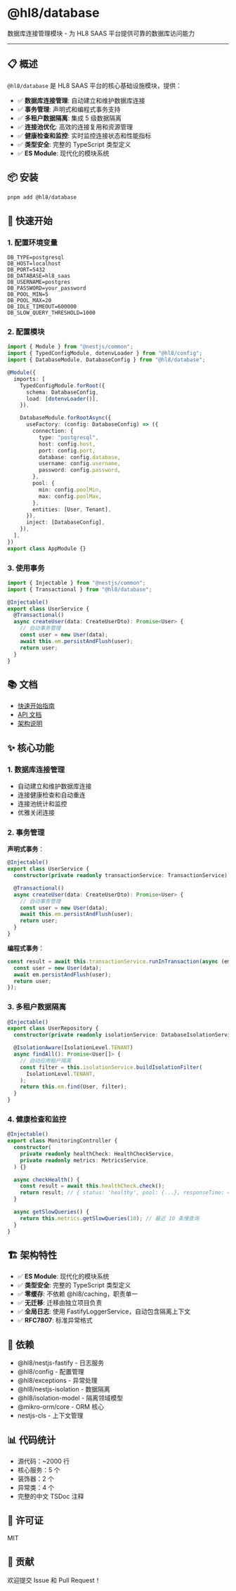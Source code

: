 # @hl8/database

数据库连接管理模块 - 为 HL8 SAAS 平台提供可靠的数据库访问能力

---

## 📋 概述

`@hl8/database` 是 HL8 SAAS 平台的核心基础设施模块，提供：

- ✅ **数据库连接管理**: 自动建立和维护数据库连接
- ✅ **事务管理**: 声明式和编程式事务支持
- ✅ **多租户数据隔离**: 集成 5 级数据隔离
- ✅ **连接池优化**: 高效的连接复用和资源管理
- ✅ **健康检查和监控**: 实时监控连接状态和性能指标
- ✅ **类型安全**: 完整的 TypeScript 类型定义
- ✅ **ES Module**: 现代化的模块系统

## 📦 安装

```bash
pnpm add @hl8/database
```

## 🚀 快速开始

### 1. 配置环境变量

```env
DB_TYPE=postgresql
DB_HOST=localhost
DB_PORT=5432
DB_DATABASE=hl8_saas
DB_USERNAME=postgres
DB_PASSWORD=your_password
DB_POOL_MIN=5
DB_POOL_MAX=20
DB_IDLE_TIMEOUT=600000
DB_SLOW_QUERY_THRESHOLD=1000
```

### 2. 配置模块

```typescript
import { Module } from "@nestjs/common";
import { TypedConfigModule, dotenvLoader } from "@hl8/config";
import { DatabaseModule, DatabaseConfig } from "@hl8/database";

@Module({
  imports: [
    TypedConfigModule.forRoot({
      schema: DatabaseConfig,
      load: [dotenvLoader()],
    }),

    DatabaseModule.forRootAsync({
      useFactory: (config: DatabaseConfig) => ({
        connection: {
          type: "postgresql",
          host: config.host,
          port: config.port,
          database: config.database,
          username: config.username,
          password: config.password,
        },
        pool: {
          min: config.poolMin,
          max: config.poolMax,
        },
        entities: [User, Tenant],
      }),
      inject: [DatabaseConfig],
    }),
  ],
})
export class AppModule {}
```

### 3. 使用事务

```typescript
import { Injectable } from "@nestjs/common";
import { Transactional } from "@hl8/database";

@Injectable()
export class UserService {
  @Transactional()
  async createUser(data: CreateUserDto): Promise<User> {
    // 自动事务管理
    const user = new User(data);
    await this.em.persistAndFlush(user);
    return user;
  }
}
```

## 📚 文档

- [快速开始指南](../../specs/004-database/quickstart.md)
- [API 文档](../../specs/004-database/contracts/)
- [架构说明](../../specs/004-database/architecture-notes.md)

## ✨ 核心功能

### 1. 数据库连接管理

- 自动建立和维护数据库连接
- 连接健康检查和自动重连
- 连接池统计和监控
- 优雅关闭连接

### 2. 事务管理

**声明式事务**：

```typescript
@Injectable()
export class UserService {
  constructor(private readonly transactionService: TransactionService) {}

  @Transactional()
  async createUser(data: CreateUserDto): Promise<User> {
    // 自动事务管理
    const user = new User(data);
    await this.em.persistAndFlush(user);
    return user;
  }
}
```

**编程式事务**：

```typescript
const result = await this.transactionService.runInTransaction(async (em) => {
  const user = new User(data);
  await em.persistAndFlush(user);
  return user;
});
```

### 3. 多租户数据隔离

```typescript
@Injectable()
export class UserRepository {
  constructor(private readonly isolationService: DatabaseIsolationService) {}

  @IsolationAware(IsolationLevel.TENANT)
  async findAll(): Promise<User[]> {
    // 自动应用租户隔离
    const filter = this.isolationService.buildIsolationFilter(
      IsolationLevel.TENANT,
    );
    return this.em.find(User, filter);
  }
}
```

### 4. 健康检查和监控

```typescript
@Injectable()
export class MonitoringController {
  constructor(
    private readonly healthCheck: HealthCheckService,
    private readonly metrics: MetricsService,
  ) {}

  async checkHealth() {
    const result = await this.healthCheck.check();
    return result; // { status: 'healthy', pool: {...}, responseTime: 45 }
  }

  async getSlowQueries() {
    return this.metrics.getSlowQueries(10); // 最近 10 条慢查询
  }
}
```

## 🏗️ 架构特性

- ✅ **ES Module**: 现代化的模块系统
- ✅ **类型安全**: 完整的 TypeScript 类型定义
- ✅ **零缓存**: 不依赖 @hl8/caching，职责单一
- ✅ **无迁移**: 迁移由独立项目负责
- ✅ **全局日志**: 使用 FastifyLoggerService，自动包含隔离上下文
- ✅ **RFC7807**: 标准异常格式

## 🔗 依赖

- @hl8/nestjs-fastify - 日志服务
- @hl8/config - 配置管理
- @hl8/exceptions - 异常处理
- @hl8/nestjs-isolation - 数据隔离
- @hl8/isolation-model - 隔离领域模型
- @mikro-orm/core - ORM 核心
- nestjs-cls - 上下文管理

## 📊 代码统计

- 源代码：~2000 行
- 核心服务：5 个
- 装饰器：2 个
- 异常类：4 个
- 完整的中文 TSDoc 注释

## 📄 许可证

MIT

## 🤝 贡献

欢迎提交 Issue 和 Pull Request！
